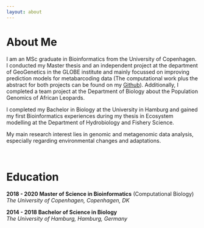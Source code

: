 ```yaml
---
layout: about 
---
```


# About Me
I am an MSc graduate in Bioinformatics from the University of Copenhagen. I conducted my Master thesis and an independent project at the department of GeoGenetics in the GLOBE institute and mainly focussed on improving prediction models for metabarcoding data (The computational work plus the abstract for both projects can be found on my [Github](https://github.com/nicolaavogel)). Additionally, I completed a team project at the Department of Biology about the Population Genomics of African Leopards.     

I completed my Bachelor in Biology at the University in Hamburg and gained my first Bioinformatics experiences during my thesis in Ecosystem modelling at the Department of Hydrobiology and Fishery Science.    

My main research interest lies in genomic and metagenomic data analysis, especially regarding environmental changes and adaptations.    



<br/>

# Education
**2018 - 2020 Master of Science in Bioinformatics** (Computational Biology)      
*The University of Copenhagen, Copenhagen, DK* 

**2014 - 2018 Bachelor of Science in Biology**    
*The University of Hamburg, Hamburg, Germany*    





 
